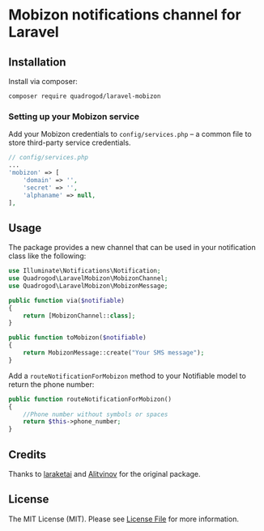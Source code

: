 # Mobizon notifications channel for Laravel

## Installation

Install via composer:
```
composer require quadrogod/laravel-mobizon
```

### Setting up your Mobizon service
Add your Mobizon credentials to `config/services.php` – a common file to store 
third-party service credentials.

```php
// config/services.php
...
'mobizon' => [
    'domain' => '', 
    'secret' => '',
    'alphaname' => null,
],
```

## Usage

The package provides a new channel that can be used in your notification class like the following:

```php
use Illuminate\Notifications\Notification;
use Quadrogod\LaravelMobizon\MobizonChannel;
use Quadrogod\LaravelMobizon\MobizonMessage;

public function via($notifiable)
{
    return [MobizonChannel::class];
}

public function toMobizon($notifiable)
{
    return MobizonMessage::create("Your SMS message");
}
```  

Add a `routeNotificationForMobizon` method to your Notifiable model to return the phone number:  

```php
public function routeNotificationForMobizon()
{
    //Phone number without symbols or spaces
    return $this->phone_number;
}
```    

## Credits

Thanks to [laraketai](https://github.com/laraketai) and [Alitvinov](https://github.com/Alitvinov) for the original package.

## License

The MIT License (MIT). Please see [License File](LICENSE.md) for more information.
